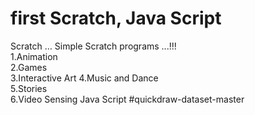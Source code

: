 # first Scratch, Java Script
 Scratch  … Simple Scratch programs ...!!!  
 1.Animation  
 2.Games  
 3.Interactive Art 
 4.Music and Dance  
 5.Stories  
 6.Video Sensing
 Java Script
 #quickdraw-dataset-master
